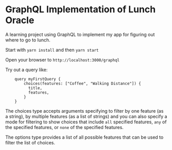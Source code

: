 # GraphQL Implementation of Lunch Oracle
A learning project using GraphQL to implement my app for figuring out where to go to lunch.

Start with `yarn install` and then `yarn start`

Open your browser to `http://localhost:3000/graphql`

Try out a query like:
```
    query myFirstQuery {
        choices(features: ["Coffee", "Walking Distance"]) {
          title,
          features,
        }
    }
```

The choices type accepts arguments specifying to filter by one feature (as a string), by multiple features (as a list of strings) and you can also specify a mode for filtering to show choices that include `all` specified features, `any` of the specified features, or `none` of the specified features.

The options type provides a list of all possible features that can be used to filter the list of choices.
